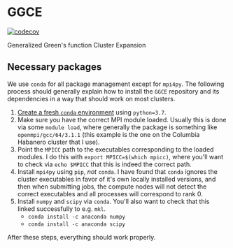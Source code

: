 
# GGCE
[![codecov](https://codecov.io/gh/x94carbone/GGCE/branch/master/graph/badge.svg?token=6Q7EUWBW6O)](https://codecov.io/gh/x94carbone/GGCE)

Generalized Green's function Cluster Expansion

## Necessary packages
We use `conda` for all package management except for `mpi4py`. The following process should generally explain how to install the `GGCE` repository and its dependencies in a way that should work on most clusters.

1. [Create a fresh `conda` environment](https://docs.conda.io/projects/conda/en/latest/user-guide/tasks/manage-environments.html) using `python=3.7`.
2. Make sure you have the correct MPI module loaded. Usually this is done via some `module load`, where generally the package is something like `openmpi/gcc/64/3.1.1` (this example is the one on the Columbia Habanero cluster that I use).
3. Point the `MPICC` path to the executables corresponding to the loaded modules. I do this with `export MPICC=$(which mpicc)`, where you'll want to check via `echo $MPICC` that this is indeed the correct path.
4. Install `mpi4py` using `pip`, _not_ `conda`. I have found that `conda` ignores the cluster executables in favor of it's own locally installed versions, and then when submitting jobs, the compute nodes will not detect the correct executables and all processes will correspond to rank 0.
5. Install `numpy` and `scipy` via `conda`. You'll also want to check that this linked successfully to e.g. `mkl`. 
    * `conda install -c anaconda numpy`
    * `conda install -c anaconda scipy`

After these steps, everything should work properly.

